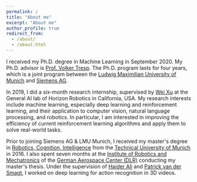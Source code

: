 ```yaml
---
permalink: /
title: "About me"
excerpt: "About me"
author_profile: true
redirect_from: 
  - /about/
  - /about.html
---
```


I received my Ph.D. degree in Machine Learning in September 2020. 
My Ph.D. advisor is [Prof. Volker Tresp](http://www.dbs.ifi.lmu.de/~tresp). 
The Ph.D. program lasts for four years, which is a joint program between the [Ludwig Maximilian University of Munich](https://www.mathematik-informatik-statistik.uni-muenchen.de/index.html) and [Siemens AG](http://www.siemens.com).
<!-- at the [Research Group Machine Intelligence](https://www.siemens.com/innovation/en/home/pictures-of-the-future/digitalization-and-software/autonomous-systems-munich-hackathon.html) of [Siemens Corporate Technology](https://www.siemens.com/global/en/home/company/innovation/corporate-technology.html).  -->
In 2019, I did a six-month research internship, supervised by [Wei Xu](https://www.linkedin.com/in/emailweixu) at the General AI lab of Horizon Robotics in California, USA. My research interests include machine learning, especially deep learning and reinforcement learning, and their application to computer vision, natural language processing, and robotics. In particular, I am interested in improving the efficiency of current reinforcement learning algorithms and apply them to solve real-world tasks.

Prior to joining Siemens AG & LMU Munich, I received my master's degree in [Robotics, Cognition, Intelligence](https://www.in.tum.de/en/for-prospective-students/masters-programs/robotics-cognition-intelligence-msc/) from the [Technical University of Munich](https://www.tum.de) in 2016. I also spent seven months at the [Institute of Robotics and Mechatronics](https://www.dlr.de/rm/en/) of the [German Aerospace Center (DLR)](https://www.dlr.de/dlr/en/) conducting my master's thesis. Under the supervision of [Haider Ali](https://www.linkedin.com/in/dr-haider-ali-ab6b76b) and [Patrick van der Smagt](https://www.linkedin.com/in/smagt), I worked on deep learning for action recognition in 3D videos.
